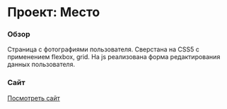 # Проект: Место

### Обзор

Страница с фотографиями пользователя. Сверстана на CSS5 с применением flexbox, grid. На js реализована форма редактирования данных пользователя.

### Сайт

<a href="https://arbuznik.github.io/mesto/" target="_blank">Посмотреть сайт</a>